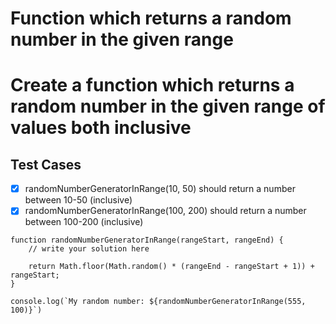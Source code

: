 # Function which returns a random number in the given range
# Create a function which returns a random number in the given range of values both inclusive


<h2>Test Cases</h2>


  - [X] randomNumberGeneratorInRange(10, 50) should return a number between 10-50 (inclusive)
  - [X] randomNumberGeneratorInRange(100, 200) should return a number between 100-200 (inclusive)

```
function randomNumberGeneratorInRange(rangeStart, rangeEnd) {
	// write your solution here

	return Math.floor(Math.random() * (rangeEnd - rangeStart + 1)) + rangeStart;
}

console.log(`My random number: ${randomNumberGeneratorInRange(555, 100)}`)

```

